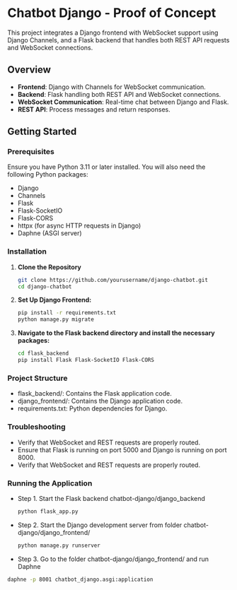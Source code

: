 # Chatbot Django - Proof of Concept

This project integrates a Django frontend with WebSocket support using Django Channels, and a Flask backend that handles both REST API requests and WebSocket connections. 

## Overview

- **Frontend**: Django with Channels for WebSocket communication.
- **Backend**: Flask handling both REST API and WebSocket connections.
- **WebSocket Communication**: Real-time chat between Django and Flask.
- **REST API**: Process messages and return responses.

## Getting Started

### Prerequisites

Ensure you have Python 3.11 or later installed. You will also need the following Python packages:

- Django
- Channels
- Flask
- Flask-SocketIO
- Flask-CORS
- httpx (for async HTTP requests in Django)
- Daphne (ASGI server)

### Installation

1. **Clone the Repository**

   ```bash
   git clone https://github.com/yourusername/django-chatbot.git
   cd django-chatbot

2. **Set Up Django Frontend:**

   ```bash
   pip install -r requirements.txt
   python manage.py migrate

3. **Navigate to the Flask backend directory and install the necessary packages:**

   ```bash
   cd flask_backend
   pip install Flask Flask-SocketIO Flask-CORS

###  Project Structure
- flask_backend/: Contains the Flask application code.
- django_frontend/: Contains the Django application code.
- requirements.txt: Python dependencies for Django.
###  Troubleshooting
- Verify that WebSocket and REST requests are properly routed.
- Ensure that Flask is running on port 5000 and Django is running on port 8000.
- Verify that WebSocket and REST requests are properly routed.
  
###  Running the Application
- Step 1. Start the Flask backend chatbot-django/django_backend
   ```bash
   python flask_app.py

- Step 2. Start the Django development server from folder chatbot-django/django_frontend/
  ```bash
  python manage.py runserver

- Step 3. Go to the folder chatbot-django/django_frontend/  and run Daphne
 ```bash
 daphne -p 8001 chatbot_django.asgi:application
